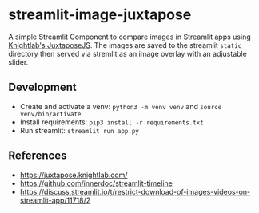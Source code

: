# streamlit-image-juxtapose
A simple Streamlit Component to compare images in Streamlit apps using [Knightlab's JuxtaposeJS](https://juxtapose.knightlab.com/). The images are saved to the streamlit `static` directory then served via stremlit as an image overlay with an adjustable slider.

## Development
* Create and activate a venv: `python3 -m venv venv` and `source venv/bin/activate`
* Install requirements: `pip3 install -r requirements.txt`
* Run streamlit: `streamlit run app.py`

## References
- https://juxtapose.knightlab.com/
- https://github.com/innerdoc/streamlit-timeline
- https://discuss.streamlit.io/t/restrict-download-of-images-videos-on-streamlit-app/11718/2